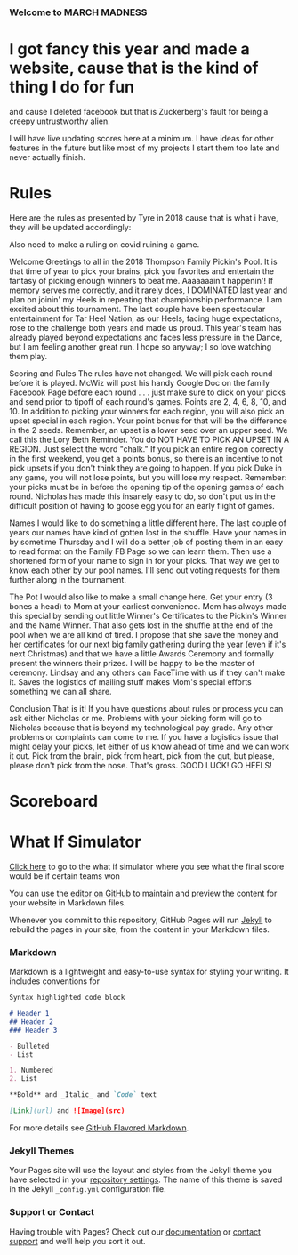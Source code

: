 ### Welcome to MARCH MADNESS
# I got fancy this year and made a website, cause that is the kind of thing I do for fun

and cause I deleted facebook but that is Zuckerberg's fault for being a creepy untrustworthy alien.

I will have live updating scores here at a minimum. I have ideas for other features in the future but like most of my projects I start them too late and never actually finish.

# Rules
Here are the rules as presented by Tyre in 2018 cause that is what i have, they will be updated accordingly:

Also need to make a ruling on covid ruining a game.

Welcome
Greetings to all in the 2018 Thompson Family Pickin's Pool.  It is that time of year to pick your brains, pick you favorites and entertain the fantasy of picking enough winners to beat me.  Aaaaaaain't happenin'!  If memory serves me correctly, and it rarely does, I DOMINATED last year and plan on joinin' my Heels in repeating that championship performance.  I am excited about this tournament.  The last couple have been spectacular entertainment for Tar Heel Nation, as our Heels, facing huge expectations, rose to the challenge both years and made us proud.  This year's team has already played beyond expectations and faces less pressure in the Dance, but I am feeling another great run.  I hope so anyway; I so love watching them play.

Scoring and Rules
The rules have not changed.  We will pick each round before it is played.  McWiz will post his handy Google Doc on the family Facebook Page before each round . . . just make sure to click on your picks and send prior to tipoff of each round's games.  Points are 2, 4, 6, 8, 10, and 10. In addition to picking your winners for each region, you will also pick an upset special in each region.  Your point bonus for that will be the difference in the 2 seeds.  Remember, an upset is a lower seed over an upper seed.  We call this the Lory Beth Reminder.  You do NOT HAVE TO PICK AN UPSET IN A REGION.  Just select the word "chalk."  If you pick an entire region correctly in the first weekend, you get a points bonus, so there is an incentive to not pick upsets if you don't think they are going to happen.  If you pick Duke in any game, you will not lose points, but you will lose my respect. Remember:  your picks must be in before the opening tip of the opening games of each round.  Nicholas has made this insanely easy to do, so don't put us in the difficult position of having to goose egg you for an early flight of games.

Names
I would like to do something a little different here. The last couple of years our names have kind of gotten lost in the shuffle.  Have your names in by sometime Thursday and I will do a better job of posting them in an easy to read format on the Family FB Page so we can learn them.  Then use a shortened form of your name to sign in for your picks.  That way we get to know each other by our pool names.  I'll send out voting requests for them further along in the tournament.

The Pot
I would also like to make a small change here.  Get your entry (3 bones a head) to Mom at your earliest convenience.  Mom has always made this special by sending out little Winner's Certificates to the Pickin's Winner and the Name Winner.  That also gets lost in the shuffle at the end of the pool when we are all kind of tired.  I propose that she save the money and her certificates for our next big family gathering during the year (even if it's next Christmas) and that we have a little Awards Ceremony and formally present the winners their prizes.  I will be happy to be the master of ceremony.  Lindsay and any others can FaceTime with us if they can't make it.  Saves the logistics of mailing stuff makes Mom's special efforts something we can all share.

Conclusion
That is it!  If you have questions about rules or process you can ask either Nicholas or me.  Problems with your picking form will go to Nicholas because that is beyond my technological pay grade.  Any other problems or complaints can come to me.  If you have a logistics issue that might delay your picks, let either of us know ahead of time and we can work it out.  Pick from the brain, pick from heart, pick from the gut, but please, please don't pick from the nose.  That's gross.  GOOD LUCK!  GO HEELS!


# Scoreboard

# What If Simulator

[Click here](https://npthom57.github.io/thompsonpickins/scoresim) to go to the what if simulator where you see what the final score would be if certain teams won

You can use the [editor on GitHub](https://github.com/npthom57/thompsonpickins/edit/gh-pages/index.md) to maintain and preview the content for your website in Markdown files.

Whenever you commit to this repository, GitHub Pages will run [Jekyll](https://jekyllrb.com/) to rebuild the pages in your site, from the content in your Markdown files.

### Markdown

Markdown is a lightweight and easy-to-use syntax for styling your writing. It includes conventions for

```markdown
Syntax highlighted code block

# Header 1
## Header 2
### Header 3

- Bulleted
- List

1. Numbered
2. List

**Bold** and _Italic_ and `Code` text

[Link](url) and ![Image](src)
```

For more details see [GitHub Flavored Markdown](https://guides.github.com/features/mastering-markdown/).

### Jekyll Themes

Your Pages site will use the layout and styles from the Jekyll theme you have selected in your [repository settings](https://github.com/npthom57/thompsonpickins/settings). The name of this theme is saved in the Jekyll `_config.yml` configuration file.

### Support or Contact

Having trouble with Pages? Check out our [documentation](https://docs.github.com/categories/github-pages-basics/) or [contact support](https://support.github.com/contact) and we’ll help you sort it out.
